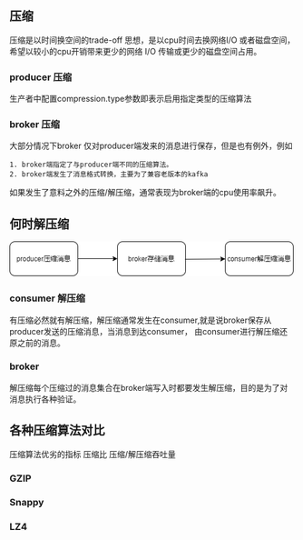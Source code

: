 ## 压缩
压缩是以时间换空间的trade-off 思想，是以cpu时间去换网络I/O 或者磁盘空间，希望以较小的cpu开销带来更少的网络
I/O 传输或更少的磁盘空间占用。
### producer 压缩
生产者中配置compression.type参数即表示启用指定类型的压缩算法
### broker 压缩
大部分情况下broker 仅对producer端发来的消息进行保存，但是也有例外，例如

    1. broker端指定了与producer端不同的压缩算法。
    2. broker端发生了消息格式转换，主要为了兼容老版本的kafka
 如果发生了意料之外的压缩/解压缩，通常表现为broker端的cpu使用率飙升。
 ## 何时解压缩
 ![](../../img/压缩.png)
 ### consumer 解压缩
 有压缩必然就有解压缩，解压缩通常发生在consumer,就是说broker保存从producer发送的压缩消息，当消息到达consumer，
 由consumer进行解压缩还原之前的消息。
 ### broker 
解压缩每个压缩过的消息集合在broker端写入时都要发生解压缩，目的是为了对消息执行各种验证。

## 各种压缩算法对比
压缩算法优劣的指标 压缩比   压缩/解压缩吞吐量
### GZIP
### Snappy 
### LZ4 